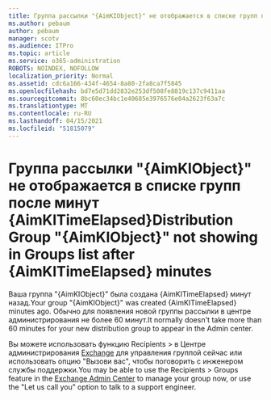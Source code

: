 ```yaml
---
title: Группа рассылки "{AimKIObject}" не отображается в списке групп после {AimKITimeElapsed} минут
ms.author: pebaum
author: pebaum
manager: scotv
ms.audience: ITPro
ms.topic: article
ms.service: o365-administration
ROBOTS: NOINDEX, NOFOLLOW
localization_priority: Normal
ms.assetid: cdc6a166-434f-4654-8a80-2fa8ca7f5845
ms.openlocfilehash: bd7e5d71dd2832e253df508fe8819c137c9411aa
ms.sourcegitcommit: 8bc60ec34bc1e40685e3976576e04a2623f63a7c
ms.translationtype: MT
ms.contentlocale: ru-RU
ms.lasthandoff: 04/15/2021
ms.locfileid: "51815079"
---
```

# <a name="distribution-group-aimkiobject-not-showing-in-groups-list-after-aimkitimeelapsed-minutes"></a><span data-ttu-id="3a193-102">Группа рассылки "{AimKIObject}" не отображается в списке групп после минут {AimKITimeElapsed}</span><span class="sxs-lookup"><span data-stu-id="3a193-102">Distribution Group "{AimKIObject}" not showing in Groups list after {AimKITimeElapsed} minutes</span></span>

<span data-ttu-id="3a193-103">Ваша группа "{AimKIObject}" была создана {AimKITimeElapsed} минут назад.</span><span class="sxs-lookup"><span data-stu-id="3a193-103">Your group "{AimKIObject}" was created {AimKITimeElapsed} minutes ago.</span></span> <span data-ttu-id="3a193-104">Обычно для появления новой группы рассылки в центре администрирования не более 60 минут.</span><span class="sxs-lookup"><span data-stu-id="3a193-104">It normally doesn't take more than 60 minutes for your new distribution group to appear in the Admin center.</span></span>
  
<span data-ttu-id="3a193-105">Вы можете использовать функцию Recipients > в Центре администрирования [Exchange](https://outlook.office365.com/ecp/?rfr=Admin_o365&amp;exsvurl=1&amp;mkt=en-US.aspx) для управления группой сейчас или использовать опцию "Вызови вас", чтобы поговорить с инженером службы поддержки.</span><span class="sxs-lookup"><span data-stu-id="3a193-105">You may be able to use the Recipients > Groups feature in the [Exchange Admin Center](https://outlook.office365.com/ecp/?rfr=Admin_o365&amp;exsvurl=1&amp;mkt=en-US.aspx) to manage your group now, or use the "Let us call you" option to talk to a support engineer.</span></span> 
  